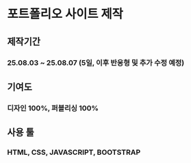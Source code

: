 # 포트폴리오 사이트 제작
## 제작기간
### 25.08.03 ~ 25.08.07 (5일, 이후 반응형 및 추가 수정 예정)

## 기여도
### 디자인 100%, 퍼블리싱 100%

## 사용 툴
### HTML, CSS, JAVASCRIPT, BOOTSTRAP